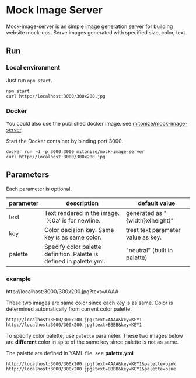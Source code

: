 # Mock Image Server

Mock-image-server is an simple image generation server for building website mock-ups.
Serve images generated with specified size, color, text.

## Run 

### Local environment

Just run `npm start`.
```
npm start
curl http://localhost:3000/300x200.jpg
```

### Docker

You could also use the published docker image. see [mitonize/mock-image-server](https://hub.docker.com/r/mitonize/mock-image-server).

Start the Docker container by binding port 3000.
```
docker run -d -p 3000:3000 mitonize/mock-image-server
curl http://localhost:3000/300x200.jpg
```

## Parameters
Each parameter is optional.

| parameter | description | default value |
|------------------|--------------------|-----------------------|
| text            | Text rendered in the image. '%0a' is for newline. | generated as "{width}x{height}" |
| key            | Color decision key. Same key is as same color.   | treat text parameter value as key. |
| palette     | Specify  color palette definition. Palette is defined in palette.yml. | "neutral" (built in palette) |

### example

http://localhost:3000/300x200.jpg?text=AAAA

These two images are same color since each key is as same. Color is determined automatically from current color palette.
```
http://localhost:3000/300x200.jpg?text=AAAA&key=KEY1
http://localhost:3000/300x200.jpg?text=BBBB&key=KEY1
```

To specify color palette, use `palette` parameter. 
These two images below are **different** color in spite of the same key since palette is not as same.

The palette are defined in YAML file. see **palette.yml**
```
http://localhost:3000/300x200.jpg?text=AAAA&key=KEY1&palette=pink
http://localhost:3000/300x200.jpg?text=BBBB&key=KEY1&palette=blue
```


